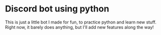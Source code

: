 # Discord bot using python

This is just a little bot I made for fun, to practice python and learn new stuff.
Right now, it barely does anything, but I'll add new features along the way!
